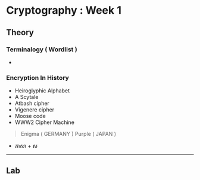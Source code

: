 # Cryptography : Week 1

## Theory

### Terminalogy ( **Wordlist** ) 
- 


### Encryption In History
- Heiroglyphic Alphabet
- A Scytale
- Atbash cipher
- Vigenere cipher 
- Moose code
- WWW2 Cipher Machine 
> Enigma ( GERMANY )
> Purple ( JAPAN )
- ភាសា + ស

---

## Lab


